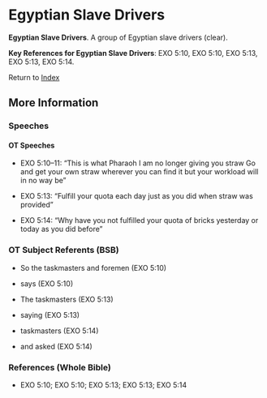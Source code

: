 # Egyptian Slave Drivers
**Egyptian Slave Drivers**. 
A group of Egyptian slave drivers (clear). 


**Key References for Egyptian Slave Drivers**: 
EXO 5:10, EXO 5:10, EXO 5:13, EXO 5:13, EXO 5:14. 






Return to [Index](00-Index.md)

## More Information

### Speeches

#### OT Speeches

* EXO 5:10–11: “This is what Pharaoh I am no longer giving you straw Go and get your own straw wherever you can find it but your workload will in no way be”

* EXO 5:13: “Fulfill your quota each day just as you did when straw was provided”

* EXO 5:14: “Why have you not fulfilled your quota of bricks yesterday or today as you did before”

### OT Subject Referents (BSB)

* So the taskmasters and foremen (EXO 5:10)

* says (EXO 5:10)

* The taskmasters (EXO 5:13)

* saying (EXO 5:13)

* taskmasters (EXO 5:14)

* and asked (EXO 5:14)



### References (Whole Bible)

* EXO 5:10; EXO 5:10; EXO 5:13; EXO 5:13; EXO 5:14



